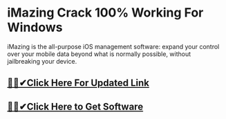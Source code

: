 # iMazing Crack 100% Working For Windows



iMazing is the all-purpose iOS management software: expand your control over your mobile data beyond what is normally possible, without jailbreaking your device.



## [🎉🚀✔Click Here For Updated Link](https://alitech.click/dl/)
 
 
## [🎉🚀✔Click Here to Get Software](https://alitech.click/dl/)
